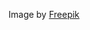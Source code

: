 
Image by <a href="https://www.freepik.com/free-photo/front-view-woman-eating-noodles_7454823.htm#query=girl%20smelling%20noodles%20round%20background&position=1&from_view=search&track=ais&uuid=e5dea398-abe5-4363-af16-40a1dd681cb3">Freepik</a>